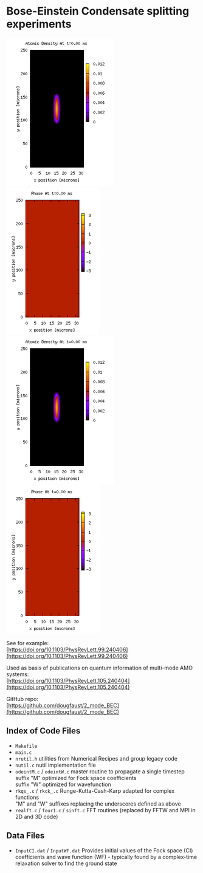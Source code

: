 # Bose-Einstein Condensate splitting experiments    

![](https://github.com/dougfaust/2_mode_BEC/blob/gh-pages/images/Num_Density.gif) ![](https://github.com/dougfaust/2_mode_BEC/blob/gh-pages/images/Phase.gif)
<img src="./images/Num_Density.gif"><img src="./images/Phase.gif">


See for example:    
[https://doi.org/10.1103/PhysRevLett.99.240406](https://doi.org/10.1103/PhysRevLett.99.240406)    

Used as basis of publications on quantum information of multi-mode AMO systems:    
[https://doi.org/10.1103/PhysRevLett.105.240404](https://doi.org/10.1103/PhysRevLett.105.240404)    

GitHub repo:   
[https://github.com/dougfaust/2_mode_BEC](https://github.com/dougfaust/2_mode_BEC)    

## Index of Code Files
* ``Makefile``
* ``main.c``
* ``nrutil.h``
    utilities from Numerical Recipes and group legacy code
* ``nutil.c``
    nutil implementation file
* ``odeintM.c`` / ``odeintW.c``
    master routine to propagate a single timestep  
    suffix "M" optimized for Fock space coefficients  
    suffix "W" optimized for wavefunction  
* ``rkqs_.c`` / ``rkck_.c``
    Runge-Kutta-Cash-Karp adapted for complex functions   
    "M" and "W" suffixes replacing the underscores defined as above   
* ``realft.c`` / ``four1.c`` / ``sinft.c``
    FFT routines (replaced by FFTW and MPI in 2D and 3D code)
  
## Data Files
* ``InputCI.dat`` / ``InputWF.dat``
    Provides initial values of the Fock space (CI) coefficients and wave function (WF) - 
    typically found by a complex-time relaxation solver to find the ground state
 
